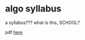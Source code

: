 # algo syllabus

a syllabus??? what is this, SCHOOL?

pdf [here](https://github.com/anishgoyal1108/Algorithmic-Programming-Syllabus/blob/main/2023-2024-Algorithmic-Programming-Syllabus.pdf)
